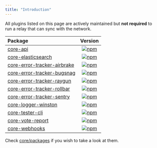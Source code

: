 ```yaml
---
title: "Introduction"
---
```


All plugins listed on this page are actively maintained but **not required** to run a relay that can sync with the network.

| Package                                                                                        |                                                                         Version                                                                          |
| :--------------------------------------------------------------------------------------------- | :------------------------------------------------------------------------------------------------------------------------------------------------------: |
| [core-api](/guidebook/core/plugins/optional/core-api.md)                                       |                    [![npm](https://badgen.now.sh/npm/v/@arkecosystem/core-api)](https://www.npmjs.com/package/@arkecosystem/core-api)                    |
| [core-elasticsearch](/guidebook/core/plugins/optional/core-elasticsearch.md)                   |          [![npm](https://badgen.now.sh/npm/v/@arkecosystem/core-elasticsearch)](https://www.npmjs.com/package/@arkecosystem/core-elasticsearch)          |
| [core-error-tracker-airbrake](/guidebook/core/plugins/optional/core-error-tracker-airbrake.md) | [![npm](https://badgen.now.sh/npm/v/@arkecosystem/core-error-tracker-airbrake)](https://www.npmjs.com/package/@arkecosystem/core-error-tracker-airbrake) |
| [core-error-tracker-bugsnag](/guidebook/core/plugins/optional/core-error-tracker-bugsnag.md)   |  [![npm](https://badgen.now.sh/npm/v/@arkecosystem/core-error-tracker-bugsnag)](https://www.npmjs.com/package/@arkecosystem/core-error-tracker-bugsnag)  |
| [core-error-tracker-raygun](/guidebook/core/plugins/optional/core-error-tracker-raygun.md)     |   [![npm](https://badgen.now.sh/npm/v/@arkecosystem/core-error-tracker-raygun)](https://www.npmjs.com/package/@arkecosystem/core-error-tracker-raygun)   |
| [core-error-tracker-rollbar](/guidebook/core/plugins/optional/core-error-tracker-rollbar.md)   |  [![npm](https://badgen.now.sh/npm/v/@arkecosystem/core-error-tracker-rollbar)](https://www.npmjs.com/package/@arkecosystem/core-error-tracker-rollbar)  |
| [core-error-tracker-sentry](/guidebook/core/plugins/optional/core-error-tracker-sentry.md)     |   [![npm](https://badgen.now.sh/npm/v/@arkecosystem/core-error-tracker-sentry)](https://www.npmjs.com/package/@arkecosystem/core-error-tracker-sentry)   |
| [core-logger-winston](/guidebook/core/plugins/option/core-logger-winston.md)                   |         [![npm](https://badgen.now.sh/npm/v/@arkecosystem/core-logger-winston)](https://www.npmjs.com/package/@arkecosystem/core-logger-winston)         |
| [core-tester-cli](/guidebook/core/plugins/optional/core-tester-cli.md)                         |             [![npm](https://badgen.now.sh/npm/v/@arkecosystem/core-tester-cli)](https://www.npmjs.com/package/@arkecosystem/core-tester-cli)             |
| [core-vote-report](/guidebook/core/plugins/optional/core-vote-report.md)                       |            [![npm](https://badgen.now.sh/npm/v/@arkecosystem/core-vote-report)](https://www.npmjs.com/package/@arkecosystem/core-vote-report)            |
| [core-webhooks](/guidebook/core/plugins/optional/core-webhooks.md)                             |               [![npm](https://badgen.now.sh/npm/v/@arkecosystem/core-webhooks)](https://www.npmjs.com/package/@arkecosystem/core-webhooks)               |

Check [core/packages](https://github.com/ARKEcosystem/core/tree/develop/packages) if you wish to take a look at them.
